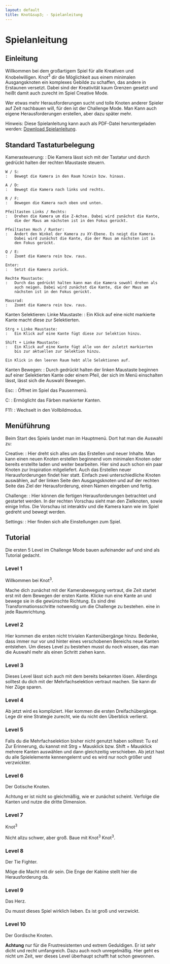 ```yaml
---
layout: default
title: Knot&sup3; - Spielanleitung
---
```

# Spielanleitung

## Einleitung

Willkommen bei dem großartigem Spiel für alle Kreativen und Knobelwilligen. Knot$^3$ dir die Möglichkeit aus einem minimalen Ausgangsknoten ein komplexes Gebilde zu schaffen, das andere in Erstaunen versetzt. Dabei sind der Kreativität kaum Grenzen gesetzt und heißt damit auch zurecht im Spiel Creative Mode.

Wer etwas mehr Herausforderungen sucht und tolle Knoten anderer Spieler auf Zeit nachbauen will, für den ist der Challenge Mode. Man Kann auch eigene Herausforderungen erstellen, aber dazu später mehr.

Hinweis: Diese Spielanleitung kann auch als PDF-Datei heruntergeladen werden: [Download Spielanleitung]({{site.baseurl}}doc/Spielanleitung.pdf).

## Standard Tastaturbelegung

Kamerasteuerung:
:   Die Kamera lässt sich mit der Tastatur und durch gedrückt halten der
    rechten Maustaste steuern.

    W / S:
    :   Bewegt die Kamera in den Raum hinein bzw. hinaus.

    A / D:
    :   Bewegt die Kamera nach links und rechts.

    R / F:
    :   Bewegen die Kamera nach oben und unten.

    Pfeiltasten Links / Rechts:
    :   Drehen die Kamera um die Z-Achse. Dabei wird zunächst die Kante,
        die der Maus am nächsten ist in den Fokus gerückt.

    Pfeiltasten Hoch / Runter:
    :   Ändert den Winkel der Kamera zu XY-Ebene. Es neigt die Kamera.
        Dabei wird zunächst die Kante, die der Maus am nächsten ist in
        den Fokus gerückt.

    Q / E:
    :   Zoomt die Kamera rein bzw. raus.

    Enter:
    :   Setzt die Kamera zurück.

    Rechte Maustaste:
    :   Durch das gedrückt halten kann man die Kamera sowohl drehen als
        auch neigen. Dabei wird zunächst die Kante, die der Maus am
        nächsten ist in den Fokus gerückt.

    Mausrad:
    :   Zoomt die Kamera rein bzw. raus.

Kanten Selektieren:
    Linke Maustaste:
    :   Ein Klick auf eine nicht markierte Kante macht diese zur
        Selektierten.

    Strg + Linke Maustaste:
    :   Ein Klick auf eine Kante fügt diese zur Selektion hinzu.

    Shift + Linke Maustaste:
    :   Ein Klick auf eine Kante fügt alle von der zuletzt markierten
        bis zur aktuellen zur Selektion hinzu.

    Ein Klick in den leeren Raum hebt alle Selektionen auf.

Kanten Bewegen:
:   Durch gedrückt halten der linken Maustaste beginnen auf einer
    Selektierten Kante oder einem Pfeil, der sich im Menü einschalten
    lässt, lässt sich die Auswahl Bewegen.

Esc:
:   Öffnet im Spiel das Pausenmenü.

C:
:   Ermöglicht das Färben markierter Kanten.

F11:
:   Wechselt in den Vollbildmodus.

## Menüführung

Beim Start des Spiels landet man im Hauptmenü. Dort hat man die Auswahl zu:

Creative:
:   Hier dreht sich alles um das Erstellen und neuer Inhalte. Man kann einen neuen Knoten erstellen beginnend vom minimalen Knoten oder bereits erstellte laden und weiter bearbeiten. Hier sind auch schon ein paar Knoten zur Inspiration mitgeliefert. Auch das Erstellen neuer Herausforderungen findet hier statt. Einfach zwei unterschiedliche Knoten auswählen, auf der linken Seite den Ausgangsknoten und auf der rechten Seite das Ziel der Herausforderung, einen Namen eingeben und fertig.

Challenge:
:   Hier können die fertigen Herausforderungen betrachtet und gestartet werden. In der rechten Vorschau sieht man den Zielknoten, sowie einige Infos. Die Vorschau ist interaktiv und die Kamera kann wie im Spiel gedreht und bewegt werden.

Settings:
:   Hier finden sich alle Einstellungen zum Spiel.

## Tutorial

Die ersten 5 Level im Challenge Mode bauen aufeinander auf und sind als Tutorial gedacht.

### Level 1

Willkommen bei Knot$^3$.

Mache dich zunächst mit der Kamerabewegung vertraut, die Zeit startet
erst mit dem Bewegen der ersten Kante. Klicke nun eine Kante an und
bewege sie in die gewünschte Richtung. Es sind drei
Transformationsschritte notwendig um die Challenge zu bestehen. eine in
jede Raumrichtung.

### Level 2

Hier kommen die ersten nicht trivialen Kantenübergänge hinzu. Bedenke,
dass immer nur vor und hinter eines verschobenen Bereichs neue Kanten
entstehen. Um dieses Level zu bestehen musst du noch wissen, das man die
Auswahl mehr als einen Schritt ziehen kann.

### Level 3

Dieses Level lässt sich auch mit dem bereits bekannten lösen. Allerdings
solltest du dich mit der Mehrfachselektion vertraut machen. Sie kann dir
hier Züge sparen.

### Level 4

Ab jetzt wird es kompliziert. Hier kommen die ersten Dreifachübergänge.
Lege dir eine Strategie zurecht, wie du nicht den Überblick verlierst.

### Level 5

Falls du die Mehrfachselektion bisher nicht genutzt haben solltest: Tu
es! Zur Erinnerung, du kannst mit Strg + Mausklick bzw. Shift +
Mausklick mehrere Kanten auswählen und dann gleichzeitig verschieben. Ab
jetzt hast du alle Spielelemente kennengelernt und es wird nur noch
größer und verzwickter.

### Level 6

Der Gotische Knoten.

Achtung er ist nicht so gleichmäßig, wie er zunächst scheint. Verfolge
die Kanten und nutze die dritte Dimension.

### Level 7

Knot$^3$

Nicht allzu schwer, aber groß. Baue mit Knot$^3$ Knot$^3$.

### Level 8

Der Tie Fighter.

Möge die Macht mit dir sein. Die Enge der Kabine stellt hier die
Herausforderung da.

### Level 9

Das Herz.

Du musst dieses Spiel wirklich lieben. Es ist groß und verzwickt.

### Level 10

Der Gordische Knoten.

<span>**Achtung**</span> nur für die Frustresistenten und extrem
Geduldigen. Er ist sehr dicht und recht umfangreich. Dazu auch noch
unregelmäßig. Hier geht es nicht um Zeit, wer dieses Level überhaupt
schafft hat schon gewonnen.
